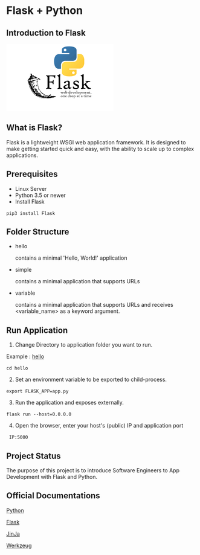 # Flask + Python
## Introduction to Flask

![Alt text](img/flaskpython.png?raw=true "Title")

## What is Flask? 

Flask is a lightweight WSGI web application framework. It is designed to make getting started quick and easy, with the ability to scale up to complex applications.

## Prerequisites
- Linux Server
- Python 3.5 or newer
- Install Flask 
```
pip3 install Flask
```


## Folder Structure

- hello 

    contains a minimal 'Hello, World!' application
- simple
    
    contains a minimal application that supports URLs

- variable

    contains a minimal application that supports URLs and receives <variable_name> as a keyword argument. 


## Run Application 

1. Change Directory to application folder you want to run. 

Example : [hello](hello)

```
cd hello
```
2. Set an environment variable to be exported to child-process.
```
export FLASK_APP=app.py
``` 
3. Run the application and exposes externally.
```
flask run --host=0.0.0.0
```
4. Open the browser, enter your host's (public) IP and application port
```
 IP:5000
```

## Project Status

The purpose of this project is to introduce Software Engineers to App Development with Flask and Python. 

## Official Documentations

[Python](https://www.python.org/about/apps/)

[Flask](https://flask.palletsprojects.com/en/1.1.x/)

[JinJa](https://jinja.palletsprojects.com/en/2.11.x/)

[Werkzeug](https://werkzeug.palletsprojects.com/en/1.0.x/)
